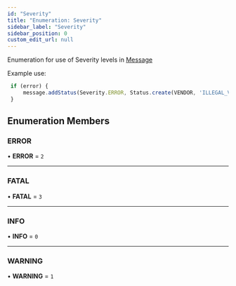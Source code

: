```yaml
---
id: "Severity"
title: "Enumeration: Severity"
sidebar_label: "Severity"
sidebar_position: 0
custom_edit_url: null
---
```


Enumeration for use of Severity levels in [Message](../Classes/Message)

Example use:
```js
 if (error) {
     message.addStatus(Severity.ERROR, Status.create(VENDOR, 'ILLEGAL_VALUE', valueString));
 }
```

## Enumeration Members

### ERROR

• **ERROR** = ``2``

___

### FATAL

• **FATAL** = ``3``

___

### INFO

• **INFO** = ``0``

___

### WARNING

• **WARNING** = ``1``
